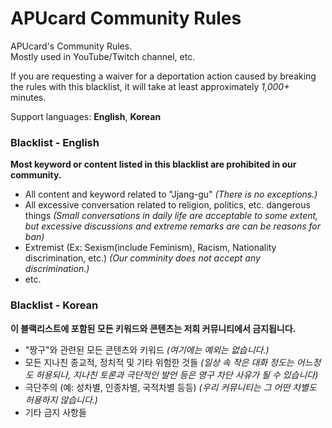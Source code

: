 # APUcard Community Rules

APUcard's Community Rules.  
Mostly used in YouTube/Twitch channel, etc.

If you are requesting a waiver for a deportation action caused by breaking the rules with this blacklist, it will take at least approximately *1,000+* minutes.
  
Support languages: **English**, **Korean**
  
### Blacklist - English

**Most keyword or content listed in this blacklist are prohibited in our community.**

- All content and keyword related to "Jjang-gu" *(There is no exceptions.)*
- All excessive conversation related to religion, politics, etc. dangerous things *(Small conversations in daily life are acceptable to some extent, but excessive discussions and extreme remarks are can be reasons for ban)*
- Extremist (Ex: Sexism(include Feminism), Racism, Nationality discrimination, etc.) *(Our comminity does not accept any discrimination.)*
- etc.

  

### Blacklist - Korean

**이 블랙리스트에 포함된 모든 키워드와 콘텐츠는 저희 커뮤니티에서 금지됩니다.**

- "짱구"와 관련된 모든 콘텐츠와 키워드 *(여기에는 예외는 없습니다.)*
- 모든 지나친 종교적, 정치적 및 기타 위험한 것들 *(일상 속 작은 대화 정도는 어느정도 허용되나, 지나친 토론과 극단적인 발언 등은 영구 차단 사유가 될 수 있습니다)*
- 극단주의 (예: 성차별, 인종차별, 국적차별 등등) *(우리 커뮤니티는 그 어떤 차별도 허용하지 않습니다.)*
- 기타 금지 사항들
